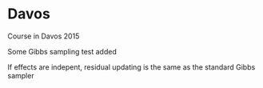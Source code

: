 # Davos
Course in Davos 2015

Some Gibbs sampling test added

If effects are indepent, residual updating is the same as the standard Gibbs sampler
